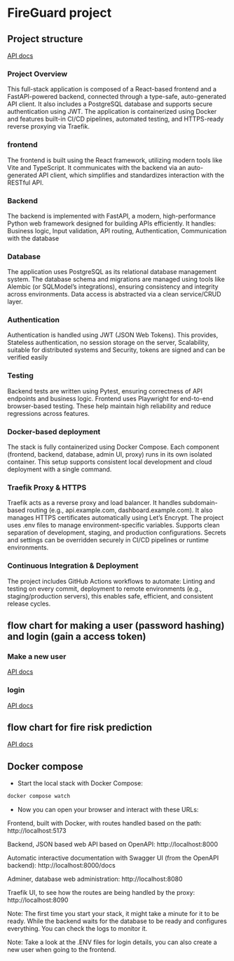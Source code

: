 # FireGuard project

## Project structure 

[API docs](img/project_structure.png)

### Project Overview
This full-stack application is composed of a React-based frontend and a FastAPI-powered backend, connected through a type-safe, auto-generated API client. It also includes a PostgreSQL database and supports secure authentication using JWT. The application is containerized using Docker and features built-in CI/CD pipelines, automated testing, and HTTPS-ready reverse proxying via Traefik.

### frontend
The frontend is built using the React framework, utilizing modern tools like Vite and TypeScript. It communicates with the backend via an auto-generated API client, which simplifies and standardizes interaction with the RESTful API.
### Backend
The backend is implemented with FastAPI, a modern, high-performance Python web framework designed for building APIs efficiently. It handles: Business logic, Input validation, API routing, Authentication, Communication with the database
### Database
The application uses PostgreSQL as its relational database management system. The database schema and migrations are managed using tools like Alembic (or SQLModel’s integrations), ensuring consistency and integrity across environments. Data access is abstracted via a clean service/CRUD layer.
### Authentication
Authentication is handled using JWT (JSON Web Tokens). This provides, Stateless authentication, no session storage on the server, Scalability, suitable for distributed systems and Security, tokens are signed and can be verified easily
### Testing
Backend tests are written using Pytest, ensuring correctness of API endpoints and business logic. Frontend uses Playwright for end-to-end browser-based testing. These help maintain high reliability and reduce regressions across features.
### Docker-based deployment 
The stack is fully containerized using Docker Compose. Each component (frontend, backend, database, admin UI, proxy) runs in its own isolated container. This setup supports consistent local development and cloud deployment with a single command.
### Traefik Proxy & HTTPS
Traefik acts as a reverse proxy and load balancer. It handles subdomain-based routing (e.g., api.example.com, dashboard.example.com). It also manages HTTPS certificates automatically using Let’s Encrypt. The project uses .env files to manage environment-specific variables. Supports clean separation of development, staging, and production configurations. Secrets and settings can be overridden securely in CI/CD pipelines or runtime environments.
### Continuous Integration & Deployment
The project includes GitHub Actions workflows to automate: Linting and testing on every commit, deployment to remote environments (e.g., staging/production servers), this enables safe, efficient, and consistent release cycles.

## flow chart for making a user (password hashing) and login (gain a access token)

### Make a new user
[API docs](img/Flow_chart_make_a_user.png)

### login 
[API docs](img/Flow_chart_login_and_accessToken.png)

## flow chart for fire risk prediction
[API docs](img/Flow_chart_fire_risk.png)

## Docker compose

- Start the local stack with Docker Compose:

```bash
docker compose watch
```

- Now you can open your browser and interact with these URLs:

Frontend, built with Docker, with routes handled based on the path: http://localhost:5173

Backend, JSON based web API based on OpenAPI: http://localhost:8000

Automatic interactive documentation with Swagger UI (from the OpenAPI backend): http://localhost:8000/docs

Adminer, database web administration: http://localhost:8080

Traefik UI, to see how the routes are being handled by the proxy: http://localhost:8090

Note: The first time you start your stack, it might take a minute for it to be ready. While the backend waits for the database to be ready and configures everything. You can check the logs to monitor it.

Note: Take a look at the .ENV files for login details, you can also create a new user when going to the frontend.

